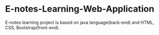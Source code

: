 # E-notes-Learning-Web-Application
E-notes learning project is based on java language(back-end) and HTML, CSS, Bootstrap(front-end).
